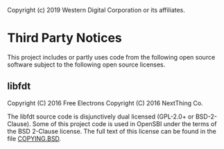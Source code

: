 Copyright (c) 2019 Western Digital Corporation or its affiliates.

Third Party Notices
===================

This project includes or partly uses code from the following open source
software subject to the following open source licenses.

libfdt
------

Copyright (C) 2016 Free Electrons
Copyright (C) 2016 NextThing Co.

The libfdt source code is disjunctively dual licensed (GPL-2.0+ or
BSD-2-Clause). Some of this project code is used in OpenSBI under the terms of
the BSD 2-Clause license. The full text of this license can be found in the
file [COPYING.BSD](COPYING.BSD).
